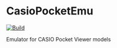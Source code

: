 # CasioPocketEmu

[![Build](https://github.com/klaumit/CasioPocketEmu/actions/workflows/dotnet.yml/badge.svg)](https://github.com/klaumit/CasioPocketEmu/actions/workflows/dotnet.yml) 

Emulator for CASIO Pocket Viewer models
